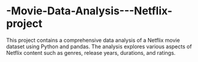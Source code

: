 # -Movie-Data-Analysis---Netflix-project
This project contains a comprehensive data analysis of a Netflix movie dataset using Python and pandas. The analysis explores various aspects of Netflix content such as genres, release years, durations, and ratings.
